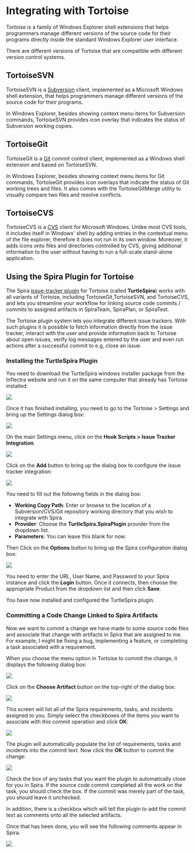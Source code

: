 # Integrating with Tortoise

Tortoise is a family of Windows Explorer shell extensions that helps programmers manage different versions of the source code for their programs directly inside the standard Windows Explorer user interface.

There are different versions of Tortoise that are compatible with different version control systems.

## TortoiseSVN
TortoiseSVN is a [Subversion](Integrating-with-Subversion.md) client, implemented as a Microsoft Windows shell extension, that helps programmers manage different versions of the source code for their programs. 

In Windows Explorer, besides showing context menu items for Subversion commands, TortoiseSVN provides icon overlay that indicates the status of Subversion working copies. 

## TortoiseGit
TortoiseGit is a [Git](Integrating-with-Git.md) commit control client, implemented as a Windows shell extension and based on TortoiseSVN.

In Windows Explorer, besides showing context menu items for Git commands, TortoiseGit provides icon overlays that indicate the status of Git working trees and files. It also comes with the TortoiseGitMerge utility to visually compare two files and resolve conflicts. 

## TortoiseCVS
TortoiseCVS is a [CVS](Integrating-with-CVS.md) client for Microsoft Windows. Unlike most CVS tools, it includes itself in Windows' shell by adding entries in the contextual menu of the file explorer, therefore it does not run in its own window. Moreover, it adds icons onto files and directories controlled by CVS, giving additional information to the user without having to run a full-scale stand-alone application.

## Using the Spira Plugin for Tortoise
The Spira [issue-tracker plugin](https://tortoisesvn.net/issuetrackerplugins.html) for Tortoise (called **TurtleSpira**) works with all variants of Tortoise, including TortoiseGit,TortoiseSVN, and TortoiseCVS, and lets you streamline your workflow for linking source code commits / commits to assigned artifacts in SpiraTeam, SpiraPlan, or SpiraTest.

The Tortoise plugin system lets you integrate different issue trackers. With such plugins it is possible to fetch information directly from the issue tracker, interact with the user and provide information back to Tortoise about open issues, verify log messages entered by the user and even run actions after a successful commit to e.g, close an issue.

### Installing the TurtleSpira Plugin

You need to download the TurtleSpira windows installer package from the Inflectra website and run it on the same computer that already has Tortoise installed:

![](img/TurtleSpira1.png)

Once it has finished installing, you need to go to the Tortoise > Settings and bring up the Settings dialog box:

![](img/TurtleSpira2.png)

On the main Settings menu, click on the **Hook Scripts > Issue Tracker Integration**.

![](img/TurtleSpira3.png)

Click on the **Add** button to bring up the dialog box to configure the issue tracker integration:

![](img/TurtleSpira4.png)

You need to fill out the following fields in the dialog box:

- **Working Copy Path**: Enter or browse to the location of a Subversion/CVS/Git repository working directory that you wish to integrate with Spira.
- **Provider**: Choose the **TurtleSpira.SpiraPlugin** provider from the dropdown list.
- **Parameters**: You can leave this blank for now.

Then Click on the **Options** button to bring up the Spira configuration dialog box:

![](img/TurtleSpira5.png)

You need to enter the URL, User Name, and Password to your Spira instance and click the **Login** button. Once it connects, then choose the appropriate Product from the dropdown list and then click **Save**.

You have now installed and configured the TurtleSpira plugin.

### Committing a Code Change Linked to Spira Artifacts

Now we want to commit a change we have made to some source code files and associate that change with artifacts in Spira that are assigned to me. For example, I might be fixing a bug, implementing a feature, or completing a task associated with a requirement.

When you choose the menu option in Tortoise to commit the change, it displays the following dialog box:

![](img/TurtleSpira6.png)

Click on the **Choose Artifact** button on the top-right of the dialog box:

![](img/TurtleSpira7.png)

This screen will list all of the Spira requirements, tasks, and incidents assigned to you. Simply select the checkboxes of the items you want to associate with this commit operation and click **OK**:

![](img/TurtleSpira8.png)

The plugin will automatically populate the list of requirements, tasks and incidents into the commit text. Now click the **OK** button to commit the change:

![](img/TurtleSpira9.png)

Check the box of any tasks that you want the plugin to automatically close for you in Spira. If the source code commit completed all the work on the task, you should check the box. If the commit was merely part of the task, you should leave it unchecked.

In addition, there is a checkbox which will tell the plugin to add the commit text as comments onto all the selected artifacts.

Once that has been done, you will see the following comments appear in Spira:

![](img/TurtleSpira10.png)